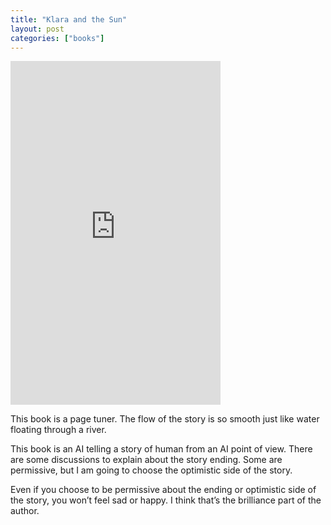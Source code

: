 ```yaml
---
title: "Klara and the Sun"
layout: post
categories: ["books"]
---
```


<iframe type="text/html" sandbox="allow-scripts allow-same-origin allow-popups" width="336" height="550" frameborder="0" allowfullscreen style="max-width:100%" src="https://read.amazon.com/kp/card?asin=B08B7V6CQ8&preview=inline&linkCode=kpe&ref_=cm_sw_r_kb_dp_3WCHDVF1F0SJGY6MWKC0" ></iframe>

This book is a page tuner. The flow of the story is so smooth just like water floating through a river.

This book is an AI telling a story of human from an AI point of view. There are some discussions to explain about the story ending. Some are permissive, but I am going to choose the optimistic side of the story.

Even if you choose to be permissive about the ending or optimistic side of the story, you won’t feel sad or happy. I think that’s the brilliance part of the author.
